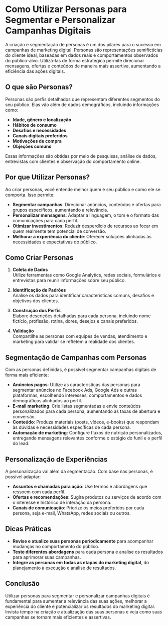 
# Como Utilizar Personas para Segmentar e Personalizar Campanhas Digitais

A criação e segmentação de personas é um dos pilares para o sucesso em campanhas de marketing digital. Personas são representações semifictícias do cliente ideal, baseadas em dados reais e comportamentos observados do público-alvo. Utilizá-las de forma estratégica permite direcionar mensagens, ofertas e conteúdos de maneira mais assertiva, aumentando a eficiência das ações digitais.

## O que são Personas?

Personas são perfis detalhados que representam diferentes segmentos do seu público. Elas vão além de dados demográficos, incluindo informações como:

- **Idade, gênero e localização**
- **Hábitos de consumo**
- **Desafios e necessidades**
- **Canais digitais preferidos**
- **Motivações de compra**
- **Objeções comuns**

Essas informações são obtidas por meio de pesquisas, análise de dados, entrevistas com clientes e observação do comportamento online.

## Por que Utilizar Personas?

Ao criar personas, você entende melhor quem é seu público e como ele se comporta. Isso permite:

- **Segmentar campanhas**: Direcionar anúncios, conteúdos e ofertas para grupos específicos, aumentando a relevância.
- **Personalizar mensagens**: Adaptar a linguagem, o tom e o formato das comunicações para cada perfil.
- **Otimizar investimentos**: Reduzir desperdício de recursos ao focar em quem realmente tem potencial de conversão.
- **Melhorar a experiência do cliente**: Oferecer soluções alinhadas às necessidades e expectativas do público.

## Como Criar Personas

1. **Coleta de Dados**  
   Utilize ferramentas como Google Analytics, redes sociais, formulários e entrevistas para reunir informações sobre seu público.

2. **Identificação de Padrões**  
   Analise os dados para identificar características comuns, desafios e objetivos dos clientes.

3. **Construção dos Perfis**  
   Elabore descrições detalhadas para cada persona, incluindo nome fictício, profissão, rotina, dores, desejos e canais preferidos.

4. **Validação**  
   Compartilhe as personas com equipes de vendas, atendimento e marketing para validar se refletem a realidade dos clientes.

## Segmentação de Campanhas com Personas

Com as personas definidas, é possível segmentar campanhas digitais de forma mais eficiente:

- **Anúncios pagos**: Utilize as características das personas para segmentar anúncios no Facebook Ads, Google Ads e outras plataformas, escolhendo interesses, comportamentos e dados demográficos alinhados ao perfil.
- **E-mail marketing**: Crie listas segmentadas e envie conteúdos personalizados para cada persona, aumentando as taxas de abertura e conversão.
- **Conteúdo**: Produza materiais (posts, vídeos, e-books) que respondam às dúvidas e necessidades específicas de cada persona.
- **Automação de marketing**: Configure fluxos de nutrição personalizados, entregando mensagens relevantes conforme o estágio do funil e o perfil do lead.

## Personalização de Experiências

A personalização vai além da segmentação. Com base nas personas, é possível adaptar:

- **Assuntos e chamadas para ação**: Use termos e abordagens que ressoem com cada perfil.
- **Ofertas e recomendações**: Sugira produtos ou serviços de acordo com o interesse e histórico de interação da persona.
- **Canais de comunicação**: Priorize os meios preferidos por cada persona, seja e-mail, WhatsApp, redes sociais ou outros.

## Dicas Práticas

- **Revise e atualize suas personas periodicamente** para acompanhar mudanças no comportamento do público.
- **Teste diferentes abordagens** para cada persona e analise os resultados para aprimorar suas campanhas.
- **Integre as personas em todas as etapas do marketing digital**, do planejamento à execução e análise de resultados.

## Conclusão

Utilizar personas para segmentar e personalizar campanhas digitais é fundamental para aumentar a relevância das suas ações, melhorar a experiência do cliente e potencializar os resultados do marketing digital. Invista tempo na criação e atualização das suas personas e veja como suas campanhas se tornam mais eficientes e assertivas.
```
